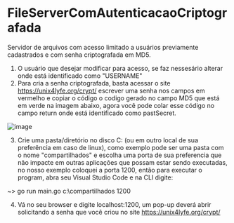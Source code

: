 # FileServerComAutenticacaoCriptografada

Servidor de arquivos com acesso limitado a usuários previamente cadastrados e com senha criptografada em MD5.


1) O usuário que desejar modificar para acesso, se faz nessesário alterar onde está identificado como "USERNAME"
2) Para cria a senha criptografada, basta acessar o site https://unix4lyfe.org/crypt/ escrever uma senha nos campos em vermelho e copiar o código o codigo gerado no campo MD5 que está em verde na imagem abaixo, agora você pode colar esse código no campo return onde está identificado como pastSecret.

![image](https://user-images.githubusercontent.com/129122229/228089794-53f98c49-551a-44e7-ad1b-aad6c7dbfcd4.png)


3) Crie uma pasta/diretório no disco C: (ou em outro local de sua preferência em caso de linux), como exemplo pode ser uma pasta com o nome "compartilhados"
e escolha uma porta de sua preferencia que não impacte em outras aplicações que possam estar sendo executadas, no nosso exemplo coloquei a porta 1200, então
para executar o program, abra seu Visual Studio Code e na CLI digite:

 ~> go run main.go   c:\compartilhados  1200
 
 
 4) Vá no seu browser e digite localhost:1200, um pop-up deverá abrir solicitando a senha que você criou no site  https://unix4lyfe.org/crypt/
        

